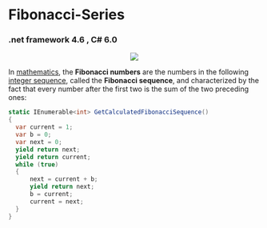 # Fibonacci-Series
### .net framework 4.6 , C# 6.0

<p align="center">
<img src="https://i.gyazo.com/9a4277daf63e03585780e17c1268529b.png">
</p>


<p>In <a href="https://en.wikipedia.org/wiki/Mathematics" title="Mathematics">mathematics</a>, the <b>Fibonacci numbers</b> are the numbers in the following <a href="https://en.wikipedia.org/wiki/Integer_sequence" title="Integer sequence">integer sequence</a>, called the <b>Fibonacci sequence</b>, and characterized by the fact that every number after the first two is the sum of the two preceding ones:<sup id="cite_ref-FOOTNOTEBeckGeoghegan2010_1-0" class="reference"><a href="#cite_note-FOOTNOTEBeckGeoghegan2010-1"></a></sup><sup id="cite_ref-FOOTNOTEB.C3.B3na2011180_2-0" class="reference"><a href="#cite_note-FOOTNOTEB.C3.B3na2011180-2"></a></sup></p>

<dl>
<dd><span><span class="mwe-math-mathml-inline mwe-math-mathml-a11y" style="display: none;"><math xmlns="http://www.w3.org/1998/Math/MathML">
  
</math></span><img src="https://wikimedia.org/api/rest_v1/media/math/render/svg/7951ca1f26aebf2afbb3eb7f30c4725e635a79b3" class="mwe-math-fallback-image-inline" aria-hidden="true" style="vertical-align: -0.671ex; width:45.939ex; height:2.509ex;" alt="1,\;1,\;2,\;3,\;5,\;8,\;13,\;21,\;34,\;55,\;89,\;144,\;\ldots \;"></span></dd>
</dl>


```c#
static IEnumerable<int> GetCalculatedFibonacciSequence()
{
  var current = 1;
  var b = 0;
  var next = 0;
  yield return next;
  yield return current;
  while (true)
  {
      next = current + b;
      yield return next;
      b = current;
      current = next;
  }
}

```
